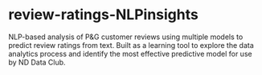 # review-ratings-NLPinsights
NLP-based analysis of P&amp;G customer reviews using multiple models to predict review ratings from text. Built as a learning tool to explore the data analytics process and identify the most effective predictive model for use by ND Data Club.
